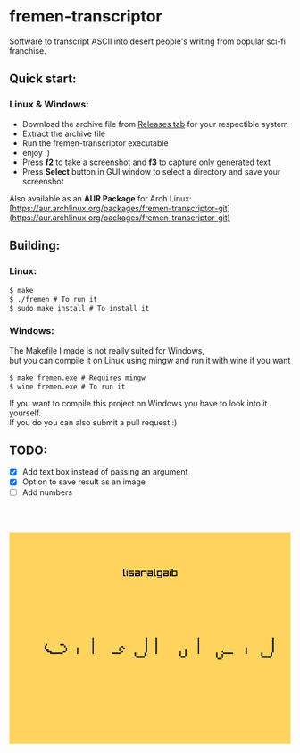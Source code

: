 # fremen-transcriptor

Software to transcript ASCII into desert people's writing from popular sci-fi franchise.

## Quick start:  

### Linux & Windows:  
- Download the archive file from [Releases tab](https://github.com/theKapcioszek/fremen-transcriptor/releases) for your respectible system
- Extract the archive file
- Run the fremen-transcriptor executable
- enjoy :)
- Press **f2** to take a screenshot and **f3** to capture only generated text
- Press **Select** button in GUI window to select a directory and save your screenshot  

Also available as an **AUR Package** for Arch Linux:  
[https://aur.archlinux.org/packages/fremen-transcriptor-git](https://aur.archlinux.org/packages/fremen-transcriptor-git)  

## Building:

### Linux:  

```console
$ make
$ ./fremen # To run it
$ sudo make install # To install it
```
### Windows:  
The Makefile I made is not really suited for Windows,  
but you can compile it on Linux using mingw and run it with wine if you want  
```console
$ make fremen.exe # Requires mingw 
$ wine fremen.exe # To run it
```
If you want to compile this project on Windows you have to look into it yourself.  
If you do you can also submit a pull request :)

## TODO:
- [X] Add text box instead of passing an argument
- [X] Option to save result as an image
- [ ] Add numbers

<br><br>

<p align=center>
  <img src="./screenshot.png">
</p>

